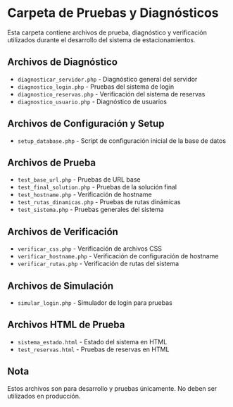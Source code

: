 # Carpeta de Pruebas y Diagnósticos

Esta carpeta contiene archivos de prueba, diagnóstico y verificación utilizados durante el desarrollo del sistema de estacionamientos.

## Archivos de Diagnóstico
- `diagnosticar_servidor.php` - Diagnóstico general del servidor
- `diagnostico_login.php` - Pruebas del sistema de login
- `diagnostico_reservas.php` - Verificación del sistema de reservas
- `diagnostico_usuario.php` - Diagnóstico de usuarios

## Archivos de Configuración y Setup
- `setup_database.php` - Script de configuración inicial de la base de datos

## Archivos de Prueba
- `test_base_url.php` - Pruebas de URL base
- `test_final_solution.php` - Pruebas de la solución final
- `test_hostname.php` - Verificación de hostname
- `test_rutas_dinamicas.php` - Pruebas de rutas dinámicas
- `test_sistema.php` - Pruebas generales del sistema

## Archivos de Verificación
- `verificar_css.php` - Verificación de archivos CSS
- `verificar_hostname.php` - Verificación de configuración de hostname
- `verificar_rutas.php` - Verificación de rutas del sistema

## Archivos de Simulación
- `simular_login.php` - Simulador de login para pruebas

## Archivos HTML de Prueba
- `sistema_estado.html` - Estado del sistema en HTML
- `test_reservas.html` - Pruebas de reservas en HTML

## Nota
Estos archivos son para desarrollo y pruebas únicamente. No deben ser utilizados en producción.
